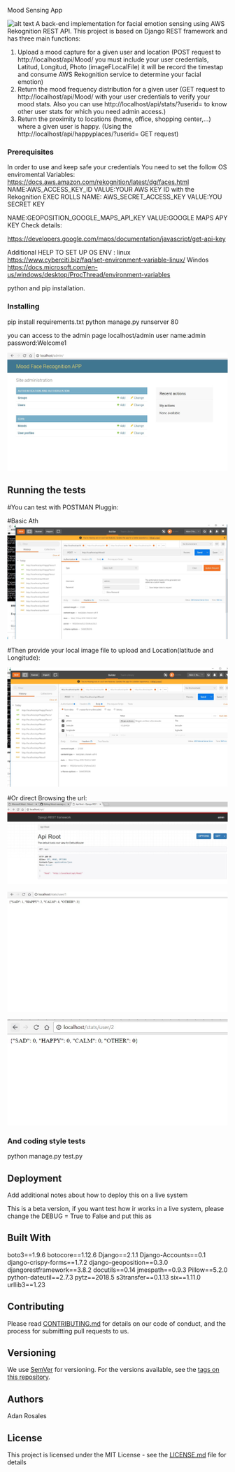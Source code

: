 Mood Sensing App


![alt text](https://docs.aws.amazon.com/rekognition/latest/dg/images/sample-detect-faces.png)
A back-end implementation for facial emotion sensing using AWS Rekognition REST API. This project is based on Django REST framework and has three main functions:

1) Upload a mood capture for a given user and location (POST request to http://localhost/api/Mood/ you must include
 your user credentials, Latitud, Longitud, Photo (imageFLocalFile) it will be record the timestap and 
 consume AWS Rekognition service to determine your facial emotion)
2) Return the mood frequency distribution for a given user (GET request to http://localhost/api/Mood/ with your user credentials to verify your mood stats. Also you can use http://localhost/api/stats/?userid= to know other user stats for which you need admin access.)
3) Return the proximity to locations (home, office, shopping center,…) where a given user is happy. (Using the http://localhost/api/happyplaces/?userid= GET request)


### Prerequisites
In order to use and keep safe your credentials
You need to set the follow OS enviromental Variables:
https://docs.aws.amazon.com/rekognition/latest/dg/faces.html
NAME:AWS_ACCESS_KEY_ID
VALUE:YOUR AWS KEY ID  with the Rekognition EXEC ROLLS
NAME: AWS_SECRET_ACCESS_KEY 
VALUE:YOU SECRET KEY


NAME:GEOPOSITION_GOOGLE_MAPS_API_KEY
VALUE:GOOGLE MAPS APY  KEY
Check details:

https://developers.google.com/maps/documentation/javascript/get-api-key

Additional HELP TO SET UP OS ENV :
linux https://www.cyberciti.biz/faq/set-environment-variable-linux/
Windos https://docs.microsoft.com/en-us/windows/desktop/ProcThread/environment-variables

python and pip installation.

### Installing

pip install requirements.txt 
python manage.py runserver 80


you can access to the admin page 
localhost/admin
user name:admin
password:Welcome1

![Admin Scren](https://raw.githubusercontent.com/adankro/Mood-sensing-app/master/Admin.JPG)
## Running the tests
#You can test with POSTMAN Pluggin:

#Basic Ath
![POST MAN Auth](https://raw.githubusercontent.com/adankro/Mood-sensing-app/master/POSTMAN1.JPG)

#Then provide your local image file to upload and Location(latitude and Longitude):


![POST MAN TEST](https://raw.githubusercontent.com/adankro/Mood-sensing-app/master/POSTMAN2.JPG)




#Or direct Browsing the url:
![moods API](https://raw.githubusercontent.com/adankro/Mood-sensing-app/master/Moods.JPG)


![STATS 1](https://raw.githubusercontent.com/adankro/Mood-sensing-app/master/stats1.JPG)



![STATS 2](https://raw.githubusercontent.com/adankro/Mood-sensing-app/master/stats2.JPG)


### And coding style tests

python manage.py test.py

## Deployment

Add additional notes about how to deploy this on a live system

This is a beta version, if you want test how ir works in a live system, please change the DEBUG = True to False
and put this as 

## Built With

boto3==1.9.6
botocore==1.12.6
Django==2.1.1
Django-Accounts==0.1
django-crispy-forms==1.7.2
django-geoposition==0.3.0
djangorestframework==3.8.2
docutils==0.14
jmespath==0.9.3
Pillow==5.2.0
python-dateutil==2.7.3
pytz==2018.5
s3transfer==0.1.13
six==1.11.0
urllib3==1.23



## Contributing

Please read [CONTRIBUTING.md](https://gist.github.com/PurpleBooth/b24679402957c63ec426) for details on our code of conduct, and the process for submitting pull requests to us.

## Versioning

We use [SemVer](http://semver.org/) for versioning. For the versions available, see the [tags on this repository](https://github.com/your/project/tags). 

## Authors

Adan Rosales
## License

This project is licensed under the MIT License - see the [LICENSE.md](LICENSE.md) file for details

